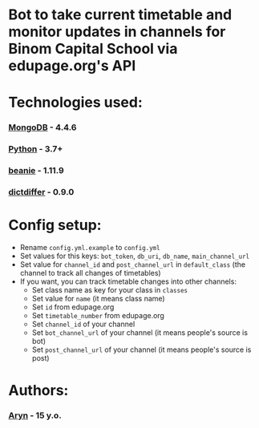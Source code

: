 # Bot to take current timetable and monitor updates in channels for Binom Capital School via edupage.org's API

# Technologies used:
### [MongoDB](https://www.mongodb.com/) - 4.4.6
### [Python](https://www.python.org/) - 3.7+
### [beanie](https://pypi.org/project/beanie/) - 1.11.9
### [dictdiffer](https://pypi.org/project/dictdiffer/) - 0.9.0

# Config setup:
- Rename `config.yml.example` to `config.yml`
- Set values for this keys: `bot_token`, `db_uri`, `db_name`, `main_channel_url`
- Set value for `channel_id` and `post_channel_url` in `default_class` (the channel to track all changes of timetables)
- If you want, you can track timetable changes into other channels:
  - Set class name as key for your class in `classes`
  - Set value for `name` (it means class name)
  - Set `id` from edupage.org
  - Set `timetable_number` from edupage.org
  - Set `channel_id` of your channel
  - Set `bot_channel_url` of your channel (it means people's source is bot)
  - Set `post_channel_url` of your channel (it means people's source is post)

# Authors:
### [Aryn](https://t.me/aryn_bots) - 15 y.o.

